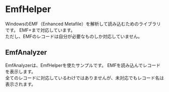 # EmfHelper
WindowsのEMF（Enhanced Metafile）を解析して読み込むためのライブラリです。
EMF+まで対応しています。<br/>
ただし、EMFのレコードは自分が必要なものしか対応していません。
## EmfAnalyzer
EmfAnalyzerは、EmfHelperを使たサンプルです。
EMFを読み込んでレコードを表示します。<br/>
全てのレコードに対応しているわけではありませんが、未対応でもレコード名は表示されます。
